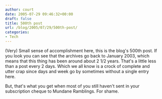 ```yaml
---
author: court
date: 2005-07-29 09:46:32+00:00
draft: false
title: 500th post
url: /blog/2005/07/29/500th-post/
categories:
- Tech
---
```


(Very) Small sense of accomplishment here, this is the blog's 500th post.  If you look you can see that the archives go back to January 2003, which means that this thing has been around about 2 1/2 years.  That's a little less than a post every 2 days.  Which we all know is a crock of complete and utter crap since days and week go by sometimes without a single entry here. 

But, that's what you get when most of you still haven't sent in your subscription cheque to Mundane Ramblings.  For shame.
